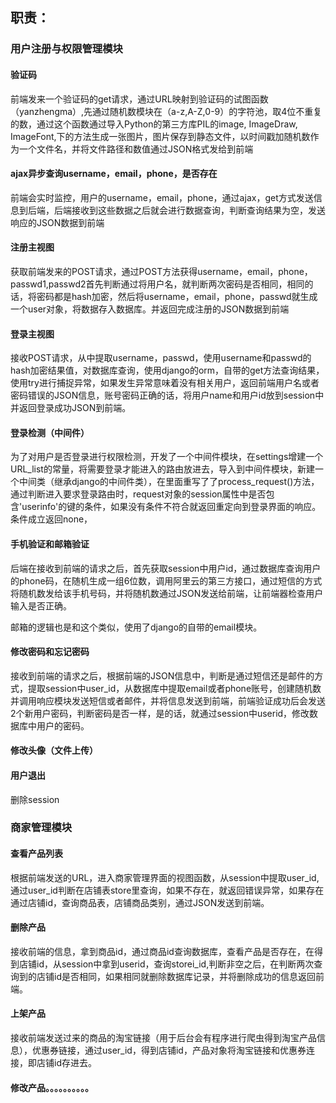 ## 职责：

### 用户注册与权限管理模块

#### 验证码

前端发来一个验证码的get请求，通过URL映射到验证码的试图函数（yanzhengma）,先通过随机数模块在（a-z,A-Z,0-9）的字符池，取4位不重复的数，通过这个函数通过导入Python的第三方库PIL的image, ImageDraw, ImageFont,下的方法生成一张图片，图片保存到静态文件，以时间戳加随机数作为一个文件名，并将文件路径和数值通过JSON格式发给到前端

#### ajax异步查询username，email，phone，是否存在

前端会实时监控，用户的username，email，phone，通过ajax，get方式发送信息到后端，后端接收到这些数据之后就会进行数据查询，判断查询结果为空，发送响应的JSON数据到前端

#### 注册主视图

获取前端发来的POST请求，通过POST方法获得username，email，phone，passwd1,passwd2首先判断通过将用户名，就判断两次密码是否相同，相同的话，将密码都是hash加密，然后将username，email，phone，passwd就生成一个user对象，将数据存入数据库。并返回完成注册的JSON数据到前端

#### 登录主视图

接收POST请求，从中提取username，passwd，使用username和passwd的hash加密结果值，对数据库查询，使用django的orm，自带的get方法查询结果，使用try进行捕捉异常，如果发生异常意味着没有相关用户，返回前端用户名或者密码错误的JSON信息，账号密码正确的话，将用户name和用户id放到session中并返回登录成功JSON到前端。

#### 登录检测（中间件）

为了对用户是否登录进行权限检测，开发了一个中间件模块，在settings增建一个URL_list的常量，将需要登录才能进入的路由放进去，导入到中间件模块，新建一个中间类（继承django的中间件类），在里面重写了了process_request()方法，通过判断进入要求登录路由时，request对象的session属性中是否包含'userinfo'的键的条件，如果没有条件不符合就返回重定向到登录界面的响应。条件成立返回none，

#### 手机验证和邮箱验证

后端在接收到前端的请求之后，首先获取session中用户id，通过数据库查询用户的phone码，在随机生成一组6位数，调用阿里云的第三方接口，通过短信的方式将随机数发给该手机号码，并将随机数通过JSON发送给前端，让前端器检查用户输入是否正确。

邮箱的逻辑也是和这个类似，使用了django的自带的email模块。

#### 修改密码和忘记密码

接收到前端的请求之后，根据前端的JSON信息中，判断是通过短信还是邮件的方式，提取session中user_id，从数据库中提取email或者phone账号，创建随机数并调用响应模块发送短信或者邮件，并将信息发送到前端，前端验证成功后会发送2个新用户密码，判断密码是否一样，是的话，就通过session中userid，修改数据库中用户的密码。

#### 修改头像（文件上传）

#### 用户退出

删除session

### 商家管理模块

#### 查看产品列表

根据前端发送的URL，进入商家管理界面的视图函数，从session中提取user_id,通过user_id判断在店铺表store里查询，如果不存在，就返回错误异常，如果存在通过店铺id，查询商品表，店铺商品类别，通过JSON发送到前端。

#### 删除产品

接收前端的信息，拿到商品id，通过商品id查询数据库，查看产品是否存在，在得到店铺id，从session中拿到userid，查询storei_id,判断非空之后，在判断两次查询到的店铺id是否相同，如果相同就删除数据库记录，并将删除成功的信息返回前端。

#### 上架产品

接收前端发送过来的商品的淘宝链接（用于后台会有程序进行爬虫得到淘宝产品信息），优惠券链接，通过user_id，得到店铺id，产品对象将淘宝链接和优惠券连接，即店铺id存进去。

#### 修改产品。。。。。。。。。。

